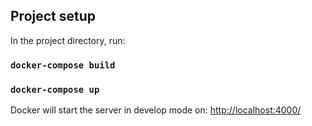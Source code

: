 ## Project setup

In the project directory, run:

### `docker-compose build`
### `docker-compose up`

Docker will start the server in develop mode on: <http://localhost:4000/>
